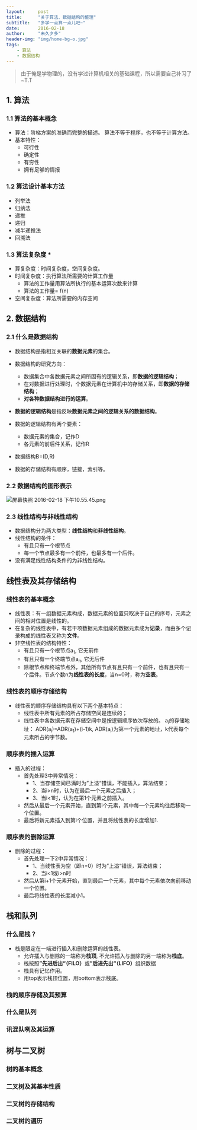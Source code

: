 ```yaml
---
layout:     post
title:      "关于算法、数据结构的整理"
subtitle:   "多学一点算一点儿吧~"
date:       2016-02-18
author:     "未久夕多"
header-img: "img/home-bg-o.jpg"
tags:
    - 算法
    - 数据结构
---
```


> 由于俺是学物理的，没有学过计算机相关的基础课程，所以需要自己补习了~T.T


## 1. 算法

### 1.1 算法的基本概念

* 算法：阶梯方案的准确而完整的描述。 算法不等于程序，也不等于计算方法。
* 基本特性：
	* 可行性
	* 确定性
	* 有穷性
	* 拥有足够的情报

### 1.2 算法设计基本方法
* 列举法
* 归纳法
* 递推
* 递归
* 减半递推法
* 回溯法

### 1.3 算法复杂度 *
* 算复杂度：时间复杂度，空间复杂度。
* 时间复杂度：执行算法所需要的计算工作量
	* 算法的工作量用算法所执行的基本运算次数来计算
	* 算法的工作量= f(n)
* 空间复杂度：算法所需要的内存空间


## 2. 数据结构

### 2.1 什么是数据结构
* 数据结构是指相互关联的<b>数据元素</b>的集合。
* 数据结构的研究方向：
	* 数据集合中各数据元素之间所固有的逻辑关系，即<b>数据的逻辑结构</b>；
	* 在对数据进行处理时，个数据元素在计算机中的存储关系，即<b>数据的存储结构</b>；
	* <b>对各种数据结构进行的运算</b>。

* <b>数据的逻辑结构</b>是指反映<b>数据元素之间的逻辑关系的数据结构</b>。
* 数据的逻辑结构有两个要素：
	* 数据元素的集合，记作D
	* 各元素的前后件关系，记作R
* 数据结构B=(D,R)
* 数据的存储结构有顺序，链接，索引等。


### 2.2 数据结构的图形表示
![屏幕快照 2016-02-18 下午10.55.45.png](http://upload-images.jianshu.io/upload_images/1414945-1580eb8e8488d6bb.png?imageMogr2/auto-orient/strip%7CimageView2/2/w/1240)

### 2.3 线性结构与非线性结构
* 数据结构分为两大类型：<b>线性结构</b>和<b>非线性结构</b>。
* 线性结构的条件：
	* 有且只有一个根节点
	* 每一个节点最多有一个前件，也最多有一个后件。
* 没有满足线性结构条件的为非线性结构。

## 线性表及其存储结构

### 线性表的基本概念
* 线性表：有一组数据元素构成，数据元素的位置只取决于自己的序号，元素之间的相对位置是线性的。
* 在复杂的线性表中，有若干项数据元素组成的数据元素成为<b>记录</b>，而由多个记录构成的线性表又称为<b>文件</b>。
* 非空线性表的结构特性：
	* 有且只有一个根节点a<sub>1</sub>, 它无前件
	* 有且只有一个终端节点a<sub>n</sub>, 它无后件
	* 除根节点和终端节点外，其他所有节点有且只有一个前件，也有且只有一个后件。节点个数n为<b>线性表的长度</b>，当n=0时，称为<b>空表</b>。

### 线性表的顺序存储结构
* 线性表的顺序存储结构具有以下两个基本特点：
	* 线性表中所有元素的所占存储空间是连续的；
	* 线性表中各数据元素在存储空间中是按逻辑顺序依次存放的。
a<sub>i</sub>的存储地址：
ADR(a<sub>i</sub>)=ADR(a<sub>1</sub>)+(i-1)k, ADR(a<sub>i</sub>)为第一个元素的地址，k代表每个元素所占的字节数。

### 顺序表的插入运算
* 插入的过程：
	* 首先处理3中异常情况：
		* 1、当存储空间已满时为”上溢“错误，不能插入，算法结束；
		* 2、当i>n时，认为在最后一个元素之后插入；
		* 3、当i<1时，认为在第1个元素之前插入。
	* 然后从最后一个元素开始，直到第i个元素，其中每一个元素均往后移动一个位置。
	* 最后将新元素插入到第i个位置，并且将线性表的长度增加1.

### 顺序表的删除运算
* 删除的过程：
	* 首先处理一下2中异常情况：
		* 1、当线性表为空（即n=0）时为”上溢“错误，算法结束；
		* 2、当i<1或i>n时
	* 然后从第i+1个元素开始，直到最后一个元素，其中每个元素依次向前移动一个位置。
	* 最后将线性表的长度减小1。

	
## 栈和队列

### 什么是栈？
* 栈是限定在一端进行插入和删除运算的线性表。
	* 允许插入与删除的一端称为<b>栈顶</b>, 不允许插入与删除的另一端称为<b>栈底</b>。
	* 栈按照<b>”先进后出“（FILO）</b>或<b>”后进先出“（LIFO）</b>组织数据
	* 栈具有记忆作用。
	* 用top表示栈顶位置，用bottom表示栈底。

### 栈的顺序存储及其预算

### 什么是队列

### 讯混队咧及其运算





## 树与二叉树

### 树的基本概念

### 二叉树及其基本性质

### 二叉树的存储结构

### 二叉树的遍历


